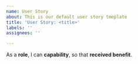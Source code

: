 ```yaml
---
name: User Story
about: This is our default user story tmeplate
title: 'User Story: <title>'
labels: ''
assignees: ''

---
```


As a **role**, I can **capability**, so that **received benefit**.

